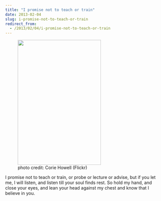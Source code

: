 ```yaml
---
title: "I promise not to teach or train"
date: 2013-02-04
slug: i-promise-not-to-teach-or-train
redirect_from:
  - /2013/02/04/i-promise-not-to-teach-or-train
---
```


<figure><img class="  " alt="" src="http://farm4.staticflickr.com/3400/3330528710_321e601287.jpg" width="266" height="400" /><figcaption>photo credit: Corie Howell (Flickr)</figcaption></figure>

I promise not to teach or train,
or probe or lecture or advise,
but if you let me, I will listen,
and listen till your soul finds rest.
So hold my hand, and close your eyes,
and lean your head against my chest
and know that I believe in you.